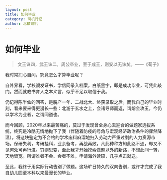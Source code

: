 ```yaml
---
layout: post
title: 如何毕业
category: 司机行记
author: 北辕司机
---
```


# 如何毕业

> 文王诛四，武王诛二，周公卒业，至于成王，则安以无诛矣。——《荀子》

我时常扪心自问，究竟怎么才算毕业呢？

自外界看，学校颁发证书，学信网录入档案，白纸黑字，即是成功毕业，可凭此敲门。然而就教书育人之本义言，似乎不足以取信于我。

仍记得陈半仙的回答，是脱产一年、二战北大、终获录取之后。而我自己的毕业时刻，看来要来得更漫长一些：北游于玄水之上，会诸导师而返，谓熔金攻玉，今仍以学术为业者，之谓同道也。

而今回顾，2020年以来最苦痛的，莫过于发现曾全身心去迎合的做题家选拔系统，终究是冷酷无情地抛下了我（伴随着防疫的号角与宏观经济政治条件的骤然降温），将这块鉴定为不合格的学术废料麻溜地扫入劳动力严重过剩的人力资源市场。保研失利，考研挂科，业余备考，再战再败，凡此种种方知此路不通，却又不见何处可再行进。穷则思变，至此我才开始摸索做题以外的新路，不想此间一转，天地皆宽。所谓难者不会、会者不难，申请海外读硕，几乎点击就送。

至此，我终于用实际行动告别了做题。这场旷日持久的双向告别，或许才完成了我自幼儿园至本科以来最漫长的毕业。